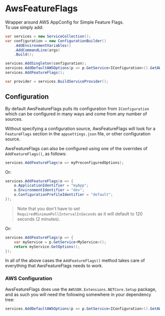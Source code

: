 # AwsFeatureFlags

Wrapper around AWS AppConfig for Simple Feature Flags.  
To use simply add:
```csharp
var services = new ServiceCollection();
var configuration = new ConfigurationBuilder()
    .AddEnvironmentVariables()
    .AddCommandLine(args)
    .Build();

services.AddSingleton(configuration);
services.AddDefaultAWSOptions(p => p.GetService<IConfiguration>().GetAWSOptions());
services.AddFeatureFlags();

var provider = services.BuildServiceProvider();
```

## Configuration
By default AwsFeatureFlags pulls its configuration from `IConfiguration` which can be configured in many ways and come from any number of sources.

Without specifying a configuration source, AwsFeatureFlags will look for a `FeatureFlags` section in the `appsettings.json` file, or other configuration source.

AwsFeatureFlags can also be configured using one of the overrides of `AddFeatureFlags()`, as follows:
```csharp
services.AddFeatureFlags(o => myPreconfiguredOptions);
```

Or:
```csharp
services.AddFeatureFlags(o => {
    o.ApplicationIdentifier = "myApp";
    o.EnvironmentIdentifier = "dev";
    o.ConfigurationProfileIdentifier = "default";
});
```

> Note that you don't have to set `RequiredMinimumPollIntervalInSeconds` as it will default to 120 seconds (2 minutes).

Or:
```csharp
services.AddFeatureFlags(p => {
    var myService = p.GetService<MyService>();
    return myService.GetOptions();
});
```

In all of the above cases the `AddFeatureFlags()` method takes care of everything that AwsFeatureFlags needs to work.

### AWS Configuration
AwsFeatureFlags does use the `AWSSDK.Extensions.NETCore.Setup` package, and as such you will need the following somewhere in your dependency tree:
```csharp
services.AddDefaultAWSOptions(p => p.GetService<IConfiguration>().GetAWSOptions());
```
